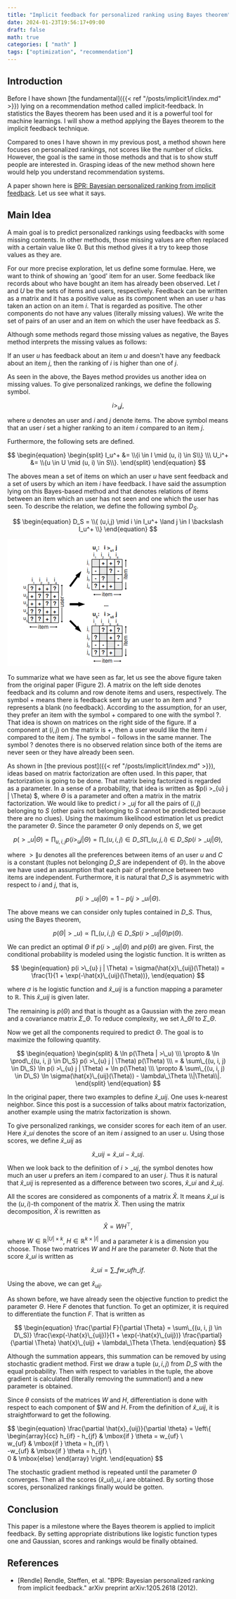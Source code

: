 ```yaml
---
title: "Implicit feedback for personalized ranking using Bayes theorem"
date: 2024-01-23T19:56:17+09:00
draft: false
math: true
categories: [ "math" ]
tags: ["optimization", "recommendation"]
---
```


<!--more-->

## Introduction

Before I have shown [the fundamental]({{< ref "/posts/implicit1/index.md" >}}) lying on a recommendation method called implicit-feedback.
In statistics the Bayes theorem has been used and it is a powerful tool for machine learnings. I will show a method applying the Bayes theorem to the implicit feedback technique.

Compared to ones I have shown in my previous post, a method shown here focuses on personalized rankings, not scores like the number of clicks. However, the goal is the same in those methods and that is to show stuff people are interested in. Grasping ideas of the new method shown here would help you understand recommendation systems.

A paper shown here is [BPR: Bayesian personalized ranking from implicit feedback](#references). Let us see what it says.

## Main Idea

A main goal is to predict personalized rankings using feedbacks with some missing contents. In other methods, those missing values are often replaced with a certain value like 0.
But this method gives it a try to keep those values as they are. 

For our more precise exploration, let us define some formulae. Here, we want to think of showing an 'good' item for an user. Some feedback like records about who have bought an item has already been observed. Let $I$ and $U$ be the sets of items and users, respectively. Feedback can be written as a matrix and it has a positive value as its component when an user $u$ has taken an action on an item $i$. That is regarded as positive. The other components do not have any values (literally missing values). We write the set of pairs of an user and an item on which the user have feedback as $S$.

Although some methods regard those missing values as negative, the Bayes method interprets the missing values as follows:

If an user $u$ has feedback about an item $u$ and doesn't have any feedback about an item $j$, then the ranking of $i$ is higher than one of $j$.

As seen in the above, the Bayes method provides us another idea on missing values. To give personalized rankings, we define the following symbol.

$$
\begin{equation}
i >_{u} j,
\end{equation}
$$

where $u$ denotes an user and $i$ and $j$ denote items. The above symbol means that an user $i$ set a higher ranking to an item $i$ compared to an item $j$.

Furthermore, the following sets are defined.

$$
\begin{equation}
\begin{split}
I_u^+ &= \\{i \in I \mid (u, i) \in S\\} \\\
U_i^+ &= \\{u \in U \mid (u, i) \in S\\}.
\end{split}
\end{equation}
$$

The aboves mean a set of items on which an user $u$ have sent feedback and a set of users by which an item $i$ have feedback. I have said the assumption lying on this Bayes-based method and that denotes relations of items between an item which an user has not seen and one which the user has seen. To describe the relation, we define the following symbol $D_S$.

$$
\begin{equation}
D_S = \\{ (u,i,j) \mid i \in I_u^+ \land j \in I \backslash I_u^+ \\}
\end{equation}
$$


![ds](ds.png)

To summarize what we have seen as far, let us see the above figure taken from the original paper (Figure 2). A matrix on the left side denotes feedback and its column and row denote items and users, respectively. The symbol $+$ means there is feedback sent by an user to an item and $?$ represents a blank (no feedback). According to the assumption, for an user, they prefer an item with the symbol $+$ compared to one with the symbol $?$. That idea is shown on matrices on the right side of the figure. If a component at $(i, j)$ on the matrix is $+$, then a user would like the item $i$ compared to the item $j$. The symbol $-$ follows in the same manner. The symbol $?$ denotes there is no observed relation since both of the items are never seen or they have already been seen. 

As shown in [the previous post]({{< ref "/posts/implicit1/index.md" >}}), ideas based on matrix factorization are often used. In this paper, that factorization is going to be done.
That matrix being factorized is regarded as a parameter. In a sense of a probability, that idea is written as $p(i >_{u} j | \Theta) $, where $\Theta$ is a parameter and often a matrix in the matrix factorization.  We would like to predict $i >\_{u} j$ for all the pairs of $(i, j)$ belonging to $S$ (other pairs not belonging to $S$ cannot be predicted because there are no clues). Using the maximum likelihood estimation let us predict the parameter $\Theta$. Since the parameter $\Theta$ only depends on $S$, we get 

$$
\begin{equation}
p( >\_u |\Theta) = \prod_{u, i,j} p(i >_{u} j | \Theta) =  \prod\_{(u, i, j) \in D\_S}  \prod\_{(u, j, i) \in D\_S} p(i >\_{u} j | \Theta),
\end{equation}
$$

where $>\|u$ denotes all the preferences between items of an user $u$ and $C$ is a constant (tuples not belonging $D\_S$ are independent of $\Theta$). In the above we have used an assumption that each pair of preference between two items are independent. Furthermore, it is natural that $D\_S$ is asymmetric with respect to $i$ and $j$, that is,  

$$
\begin{equation}
p(i >\_{u} j | \Theta) =  1 - p(j >\_{u} i | \Theta). 
\end{equation}
$$

The above means we can consider only tuples contained in $D\_S$. Thus, using the Bayes theorem,

$$
\begin{equation}
p(\Theta | >\_u) \propto \prod\_{(u, i, j) \in D\_S} p(i >\_{u} j | \Theta) p(\Theta).
\end{equation}
$$

We can predict an optimal $\Theta$ if $p(i >\_{u} j | \Theta)$ and $p(\Theta)$ are given. First, the conditional probability is modeled using the logistic function.
It is written as

$$
\begin{equation}
p(i >\_{u} j | \Theta) = \sigma(\hat{x}\_{uij}(\Theta)) = \frac{1}{1 + \exp(-\hat{x}\_{uij}(\Theta))},
\end{equation}
$$

where $\sigma$ is he logistic function and $\hat{x}\_{uij}$ is a function mapping a parameter to $\mathbb{R}$. This $\hat{x}\_{uij}$ is given later.

The remaining is $p(\Theta)$ and that is thought as a Gaussian with the zero mean and a covariance matrix $\Sigma\_\Theta$. To reduce complexity, we set $\lambda\_\Theta I$ to $\Sigma\_\Theta$. 

Now we get all the components required to predict $\Theta$. The goal is to maximize the following quantity.

$$
\begin{equation}
\begin{split}
& \ln p(\Theta | >\_u) \\\
\propto & \ln \prod\_{(u, i, j) \in D\_S} p(i >\_{u} j | \Theta) p(\Theta) \\\
= & \sum\_{(u, i, j) \in D\_S} \ln p(i >\_{u} j | \Theta) + \ln p(\Theta) \\\
\propto & \sum\_{(u, i, j) \in D\_S} \ln \sigma(\hat{x}\_{uij}(\Theta)) - \lambda\_\Theta \\|\Theta\\|.
\end{split}
\end{equation}
$$

In the original paper, there two examples to define $\hat{x}\_{uij}$. One uses k-nearest neighbor. Since this post is a succession of talks about matrix factorization, another example using the matrix factorization is shown.

To give personalized rankings, we consider scores for each item of an user. Here $\hat{x}\_{ui}$ denotes the score of an item $i$ assigned to an user $u$. Using those scores, we define $\hat{x}\_{uij}$ as

$$
\begin{equation}
\hat{x}\_{uij} = \hat{x}\_{ui} - \hat{x}\_{uj}.
\end{equation}
$$

When we look back to the definition of $i >\_u j$, the symbol denotes how much an user $u$ prefers an item $i$ compared to an user $j$. Thus it is natural that $\hat{x}\_{uij}$ is represented as a difference between two scores, $\hat{x}\_{ui}$ and $\hat{x}\_{uj}$.

All the scores are considered as components of a matrix $\hat{X}$. It means $\hat{x}\_{ui}$ is the $(u, i)$-th component of the matrix $\hat{X}$. Then using the matrix decomposition, $\hat{X}$ is rewritten as

$$
\begin{equation}
\hat{X} = WH^\top,
\end{equation}
$$

where $W \in \mathbb{R}^{|U| \times k}$, $H \in \mathbb{R}^{k \times |I|}$ and a parameter $k$ is a dimension you choose. Those two matrices $W$ and $H$ are the parameter $\Theta$.
Note that the score $\hat{x}\_{ui}$ is written as

$$
\begin{equation}
\hat{x}\_{ui} = \sum\_{f} w\_{uf} h\_{if}.
\end{equation}
$$

Using the above, we can get $\hat{x}_{uij}$.

As shown before, we have already seen the objective function to predict the parameter $\Theta$. Here $F$ denotes that function. To get an optimizer, it is required to differentiate the function $F$. That is written as

$$
\begin{equation}
\frac{\partial F}{\partial \Theta} = \sum\_{(u, i, j) \in D\_S)} \frac{\exp(-\hat{x}\_{uij})}{1 + \exp(-\hat{x}\_{uij})} \frac{\partial}{\partial \Theta} \hat{x}\_{uij} + \lambda\_\Theta \Theta.
\end{equation}
$$

Although the summation appears, this summation can be removed by using stochastic gradient method. First we draw a tuple $(u, i, j)$ from $D\_S$ with the equal probability.
Then with respect to variables in the tuple, the above gradient is calculated (literally removing the summation!) and a new parameter is obtained.

Since $\theta$ consists of the matrices $W$ and $H$, differentiation is done with respect to each component of $W and $H$. From the definition of $\hat{x}\_{uij}$, it is straightforward to get the following.

$$
\begin{equation}
\frac{\partial \hat{x}\_{uij}}{\partial \theta} = \left\\{ \begin{array}{cc}
h\_{if} - h\_{jf} & \mbox{if } \theta = w\_{uf} \\\
w\_{uf} & \mbox{if } \theta = h\_{if} \\\
-w\_{uf} & \mbox{if } \theta = h\_{jf} \\\
0 & \mbox{else}
\end{array}
\\right.
\end{equation}
$$

The stochastic gradient method is repeated until the parameter $\Theta$ converges. Then all the scores $(\hat{x}\_{ui})\_{u,i}$ are obtained. By sorting those scores, personalized rankings finally would be gotten.

## Conclusion

This paper is a milestone where the Bayes theorem is applied to implicit feedback. By setting appropriate distributions like logistic function types one and Gaussian, scores and rankings would be finally obtained. 

## References
- [Rendle]  Rendle, Steffen, et al. "BPR: Bayesian personalized ranking from implicit feedback." arXiv preprint arXiv:1205.2618 (2012).